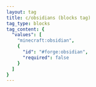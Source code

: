 ```yaml
---
layout: tag
title: c/obsidians (blocks tag)
tag_type: blocks
tag_content: {
  "values": [
    "minecraft:obsidian",
    {
      "id": "#forge:obsidian",
      "required": false
    }
  ]
}
---
```

